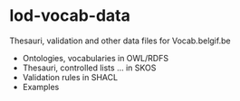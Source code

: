 # lod-vocab-data
Thesauri, validation and other data files for Vocab.belgif.be

* Ontologies, vocabularies in OWL/RDFS
* Thesauri, controlled lists ... in SKOS
* Validation rules in SHACL
* Examples
